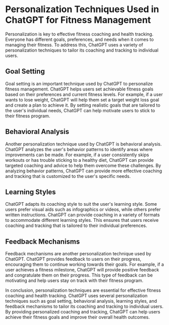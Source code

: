 Personalization Techniques Used in ChatGPT for Fitness Management
=======================================================================================================================================

Personalization is key to effective fitness coaching and health tracking. Everyone has different goals, preferences, and needs when it comes to managing their fitness. To address this, ChatGPT uses a variety of personalization techniques to tailor its coaching and tracking to individual users.

Goal Setting
------------

Goal setting is an important technique used by ChatGPT to personalize fitness management. ChatGPT helps users set achievable fitness goals based on their preferences and current fitness levels. For example, if a user wants to lose weight, ChatGPT will help them set a target weight loss goal and create a plan to achieve it. By setting realistic goals that are tailored to the user's individual needs, ChatGPT can help motivate users to stick to their fitness program.

Behavioral Analysis
-------------------

Another personalization technique used by ChatGPT is behavioral analysis. ChatGPT analyzes the user's behavior patterns to identify areas where improvements can be made. For example, if a user consistently skips workouts or has trouble sticking to a healthy diet, ChatGPT can provide targeted coaching and advice to help them overcome these challenges. By analyzing behavior patterns, ChatGPT can provide more effective coaching and tracking that is customized to the user's specific needs.

Learning Styles
---------------

ChatGPT adapts its coaching style to suit the user's learning style. Some users prefer visual aids such as infographics or videos, while others prefer written instructions. ChatGPT can provide coaching in a variety of formats to accommodate different learning styles. This ensures that users receive coaching and tracking that is tailored to their individual preferences.

Feedback Mechanisms
-------------------

Feedback mechanisms are another personalization technique used by ChatGPT. ChatGPT provides feedback to users on their progress, encouraging them to continue working towards their goals. For example, if a user achieves a fitness milestone, ChatGPT will provide positive feedback and congratulate them on their progress. This type of feedback can be motivating and help users stay on track with their fitness program.

In conclusion, personalization techniques are essential for effective fitness coaching and health tracking. ChatGPT uses several personalization techniques such as goal setting, behavioral analysis, learning styles, and feedback mechanisms to tailor its coaching and tracking to individual users. By providing personalized coaching and tracking, ChatGPT can help users achieve their fitness goals and improve their overall health outcomes.
